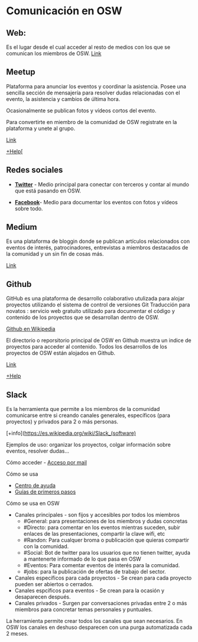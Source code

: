 # Comunicación en OSW

## Web:

Es el lugar desde el cual acceder al resto de medios con los que se comunican los miembros de OSW.
[Link](http://osweekends.com/)

## Meetup

Plataforma para anunciar los eventos y coordinar la asistencia. Posee una sencilla sección de mensajería para resolver dudas relacionadas con el evento, la asistencia y cambios de última hora.

Ocasionalmente se publican fotos y vídeos cortos del evento.

Para convertirte en miembro de la comunidad de OSW registrate en la plataforma y unete al grupo.

[Link](https://www.meetup.com/es-ES/Open-Source-Weekends/)

[+Help](https://www.meetup.com/es-ES/help/)[

## Redes sociales

  - [**Twitter**](https://twitter.com/os_weekends?lang=es) - Medio principal para conectar con terceros y contar al mundo que está pasando en OSW.
  
  - [**Facebook**](https://www.facebook.com/osweekends/)-  Medio para documentar los eventos con fotos y vídeos sobre todo.

## Medium

Es una plataforma de bloggin donde se publican artículos relacionados con eventos de interés, patrocinadores, entrevistas a miembros destacados de la comunidad y un sin fin de cosas más. 

[Link](https://medium.com/osweekends)

## Github

GitHub es una plataforma de desarrollo colaborativo utulizada para alojar proyectos utilizando el sistema de control de versiones Git
Traducción para novatos : servicio web gratuito utilizado para documentar el código y contenido de los proyectos que se desarrollan dentro de OSW.

[Github en Wikipedia](https://es.wikipedia.org/wiki/GitHub)

El directorio o reporsitorio principal de OSW en Github muestra un indice de proyectos para acceder al contenido. Todos los desarrollos de los proyectos de OSW están alojados en Github.

[Link](https://github.com/OSWeekends)

[+Help](https://guides.github.com/activities/hello-world/)

## Slack

Es la herramienta que permite a los miembros de la comunidad comunicarse entre si creando canales generales, específicos (para proyectos) y privados para 2 o más personas.

[+info](https://es.wikipedia.org/wiki/Slack_(software)

Ejemplos de uso: organizar los proyectos, colgar información sobre eventos, resolver dudas...

Cómo acceder - [Acceso por mail](http://invitations-osweekends.herokuapp.com/)

Cómo se usa
  - [Centro de ayuda](https://get.slack.help/hc/es)
  - [Guías de primeros pasos](https://get.slack.help/hc/es/categories/202622877)
  
Cómo se usa en OSW

- Canales principales - son fijos y accesibles por todos los miembros
    - #General: para presentaciones de los miembros y dudas concretas
    - #Directo: para comentar en los eventos mientras suceden, subir enlaces de las presentaciones, compartir la clave wifi, etc
    - #Randon: Para cualquer broma o publicación que quieras compartir con la comunidad.
    - #Social: Bot de twitter para los usuarios que no tienen twitter, ayuda a mantenerte informado de lo que pasa en OSW
    - #Eventos: Para comentar eventos de interés para la comunidad.
    - #jobs: para la publicación de ofertas de trabajo del sector.
 - Canales específicos para cada proyectos - Se crean para cada proyecto pueden ser abiertos o cerrados.
 - Canales espcíficos para eventos - Se crean para la ocasión y desaparecen después.
 - Canales privados - Surgen par conversaciones privadas entre 2 o más miembros para concretar temas personales y puntuales.
 
 La herramienta permite crear todos los canales que sean necesarios.
 En OSW los canales en deshuso desparecen con una purga automatizada cada 2 meses.
